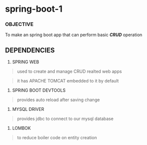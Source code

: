 # spring-boot-1

### OBJECTIVE
To make an spring boot app that can perform basic  ***CRUD*** operation


## DEPENDENCIES
1. SPRING WEB
  > used to create and manage CRUD realted web apps

  > it has APACHE TOMCAT embedded to it by default

1. SPRING BOOT DEVTOOLS
  > provides auto reload after saving change

1. MYSQL DRIVER
  > provides jdbc to connect to our mysql database
1. LOMBOK
  > to reduce boiler code on entity creation
